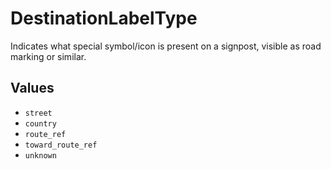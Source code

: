 # DestinationLabelType

Indicates what special symbol/icon is present on a signpost, visible as road
marking or similar.

## Values

- `street`
- `country`
- `route_ref`
- `toward_route_ref`
- `unknown`
